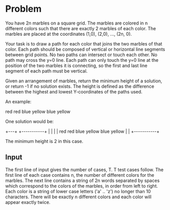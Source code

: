 # Problem

You have 2n marbles on a square grid. The marbles are colored in n different colors such that there are exactly 2 marbles of each color. The marbles are placed at the coordinates (1,0), (2,0), ..., (2n, 0).

Your task is to draw a path for each color that joins the two marbles of that color. Each path should be composed of vertical or horizontal line segments between grid points. No two paths can intersect or touch each other. No path may cross the y=0 line. Each path can only touch the y=0 line at the position of the two marbles it is connecting, so the first and last line segment of each path must be vertical.

Given an arrangement of marbles, return the minimum height of a solution, or return -1 if no solution exists. The height is defined as the difference between the highest and lowest Y-coordinates of the paths used.

An example:

red red blue yellow blue yellow

One solution would be:

 +---+    +-----------+
 |   |    |           |
red red blue yellow blue yellow
                 |           |
                 +-----------+

The minimum height is 2 in this case.

## Input

The first line of input gives the number of cases, T. T test cases follow. The first line of each case contains n, the number of different colors for the marbles. The next line contains a string of 2n words separated by spaces which correspond to the colors of the marbles, in order from left to right. Each color is a string of lower case letters ('a' .. 'z') no longer than 10 characters. There will be exactly n different colors and each color will appear exactly twice.
